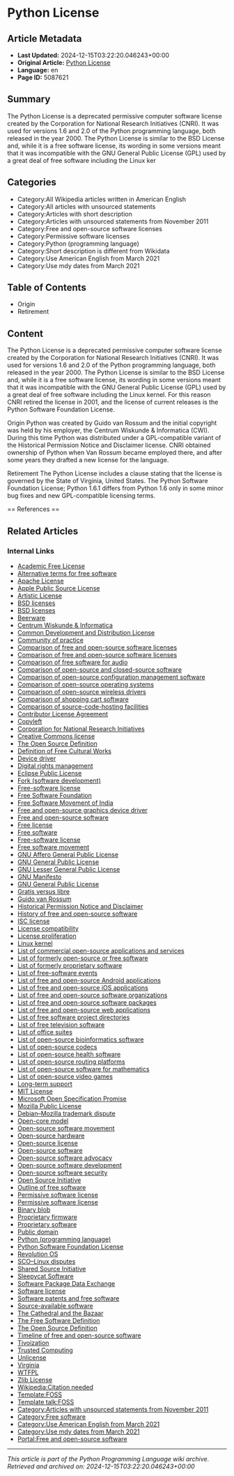 # Python License

## Article Metadata

- **Last Updated:** 2024-12-15T03:22:20.046243+00:00
- **Original Article:** [Python License](https://en.wikipedia.org/wiki/Python_License)
- **Language:** en
- **Page ID:** 5087621

## Summary

The Python License is a deprecated permissive computer software license created by the Corporation for National Research Initiatives (CNRI). It was used for versions 1.6 and 2.0 of the Python programming language, both released in the year 2000.
The Python License is similar to the BSD License and, while it is a free software license, its wording in some versions meant that it was incompatible with the GNU General Public License (GPL) used by a great deal of free software including the Linux ker

## Categories

- Category:All Wikipedia articles written in American English
- Category:All articles with unsourced statements
- Category:Articles with short description
- Category:Articles with unsourced statements from November 2011
- Category:Free and open-source software licenses
- Category:Permissive software licenses
- Category:Python (programming language)
- Category:Short description is different from Wikidata
- Category:Use American English from March 2021
- Category:Use mdy dates from March 2021

## Table of Contents

- Origin
- Retirement

## Content

The Python License is a deprecated permissive computer software license created by the Corporation for National Research Initiatives (CNRI). It was used for versions 1.6 and 2.0 of the Python programming language, both released in the year 2000.
The Python License is similar to the BSD License and, while it is a free software license, its wording in some versions meant that it was incompatible with the GNU General Public License (GPL) used by a great deal of free software including the Linux kernel. For this reason CNRI retired the license in 2001, and the license of current releases is the Python Software Foundation License.

Origin
Python was created by Guido van Rossum and the initial copyright was held by his employer, the Centrum Wiskunde & Informatica (CWI). During this time Python was distributed under a GPL-compatible variant of the Historical Permission Notice and Disclaimer license. CNRI obtained ownership of Python when Van Rossum became employed there, and after some years they drafted a new license for the language.

Retirement
The Python License includes a clause stating that the license is governed by the State of Virginia, United States. The Python Software Foundation License; Python 1.6.1 differs from Python 1.6 only in some minor bug fixes and new GPL-compatible licensing terms.


== References ==

## Related Articles

### Internal Links

- [Academic Free License](https://en.wikipedia.org/wiki/Academic_Free_License)
- [Alternative terms for free software](https://en.wikipedia.org/wiki/Alternative_terms_for_free_software)
- [Apache License](https://en.wikipedia.org/wiki/Apache_License)
- [Apple Public Source License](https://en.wikipedia.org/wiki/Apple_Public_Source_License)
- [Artistic License](https://en.wikipedia.org/wiki/Artistic_License)
- [BSD licenses](https://en.wikipedia.org/wiki/BSD_licenses)
- [BSD licenses](https://en.wikipedia.org/wiki/BSD_licenses)
- [Beerware](https://en.wikipedia.org/wiki/Beerware)
- [Centrum Wiskunde & Informatica](https://en.wikipedia.org/wiki/Centrum_Wiskunde_%26_Informatica)
- [Common Development and Distribution License](https://en.wikipedia.org/wiki/Common_Development_and_Distribution_License)
- [Community of practice](https://en.wikipedia.org/wiki/Community_of_practice)
- [Comparison of free and open-source software licenses](https://en.wikipedia.org/wiki/Comparison_of_free_and_open-source_software_licenses)
- [Comparison of free and open-source software licenses](https://en.wikipedia.org/wiki/Comparison_of_free_and_open-source_software_licenses)
- [Comparison of free software for audio](https://en.wikipedia.org/wiki/Comparison_of_free_software_for_audio)
- [Comparison of open-source and closed-source software](https://en.wikipedia.org/wiki/Comparison_of_open-source_and_closed-source_software)
- [Comparison of open-source configuration management software](https://en.wikipedia.org/wiki/Comparison_of_open-source_configuration_management_software)
- [Comparison of open-source operating systems](https://en.wikipedia.org/wiki/Comparison_of_open-source_operating_systems)
- [Comparison of open-source wireless drivers](https://en.wikipedia.org/wiki/Comparison_of_open-source_wireless_drivers)
- [Comparison of shopping cart software](https://en.wikipedia.org/wiki/Comparison_of_shopping_cart_software)
- [Comparison of source-code-hosting facilities](https://en.wikipedia.org/wiki/Comparison_of_source-code-hosting_facilities)
- [Contributor License Agreement](https://en.wikipedia.org/wiki/Contributor_License_Agreement)
- [Copyleft](https://en.wikipedia.org/wiki/Copyleft)
- [Corporation for National Research Initiatives](https://en.wikipedia.org/wiki/Corporation_for_National_Research_Initiatives)
- [Creative Commons license](https://en.wikipedia.org/wiki/Creative_Commons_license)
- [The Open Source Definition](https://en.wikipedia.org/wiki/The_Open_Source_Definition)
- [Definition of Free Cultural Works](https://en.wikipedia.org/wiki/Definition_of_Free_Cultural_Works)
- [Device driver](https://en.wikipedia.org/wiki/Device_driver)
- [Digital rights management](https://en.wikipedia.org/wiki/Digital_rights_management)
- [Eclipse Public License](https://en.wikipedia.org/wiki/Eclipse_Public_License)
- [Fork (software development)](https://en.wikipedia.org/wiki/Fork_(software_development))
- [Free-software license](https://en.wikipedia.org/wiki/Free-software_license)
- [Free Software Foundation](https://en.wikipedia.org/wiki/Free_Software_Foundation)
- [Free Software Movement of India](https://en.wikipedia.org/wiki/Free_Software_Movement_of_India)
- [Free and open-source graphics device driver](https://en.wikipedia.org/wiki/Free_and_open-source_graphics_device_driver)
- [Free and open-source software](https://en.wikipedia.org/wiki/Free_and_open-source_software)
- [Free license](https://en.wikipedia.org/wiki/Free_license)
- [Free software](https://en.wikipedia.org/wiki/Free_software)
- [Free-software license](https://en.wikipedia.org/wiki/Free-software_license)
- [Free software movement](https://en.wikipedia.org/wiki/Free_software_movement)
- [GNU Affero General Public License](https://en.wikipedia.org/wiki/GNU_Affero_General_Public_License)
- [GNU General Public License](https://en.wikipedia.org/wiki/GNU_General_Public_License)
- [GNU Lesser General Public License](https://en.wikipedia.org/wiki/GNU_Lesser_General_Public_License)
- [GNU Manifesto](https://en.wikipedia.org/wiki/GNU_Manifesto)
- [GNU General Public License](https://en.wikipedia.org/wiki/GNU_General_Public_License)
- [Gratis versus libre](https://en.wikipedia.org/wiki/Gratis_versus_libre)
- [Guido van Rossum](https://en.wikipedia.org/wiki/Guido_van_Rossum)
- [Historical Permission Notice and Disclaimer](https://en.wikipedia.org/wiki/Historical_Permission_Notice_and_Disclaimer)
- [History of free and open-source software](https://en.wikipedia.org/wiki/History_of_free_and_open-source_software)
- [ISC license](https://en.wikipedia.org/wiki/ISC_license)
- [License compatibility](https://en.wikipedia.org/wiki/License_compatibility)
- [License proliferation](https://en.wikipedia.org/wiki/License_proliferation)
- [Linux kernel](https://en.wikipedia.org/wiki/Linux_kernel)
- [List of commercial open-source applications and services](https://en.wikipedia.org/wiki/List_of_commercial_open-source_applications_and_services)
- [List of formerly open-source or free software](https://en.wikipedia.org/wiki/List_of_formerly_open-source_or_free_software)
- [List of formerly proprietary software](https://en.wikipedia.org/wiki/List_of_formerly_proprietary_software)
- [List of free-software events](https://en.wikipedia.org/wiki/List_of_free-software_events)
- [List of free and open-source Android applications](https://en.wikipedia.org/wiki/List_of_free_and_open-source_Android_applications)
- [List of free and open-source iOS applications](https://en.wikipedia.org/wiki/List_of_free_and_open-source_iOS_applications)
- [List of free and open-source software organizations](https://en.wikipedia.org/wiki/List_of_free_and_open-source_software_organizations)
- [List of free and open-source software packages](https://en.wikipedia.org/wiki/List_of_free_and_open-source_software_packages)
- [List of free and open-source web applications](https://en.wikipedia.org/wiki/List_of_free_and_open-source_web_applications)
- [List of free software project directories](https://en.wikipedia.org/wiki/List_of_free_software_project_directories)
- [List of free television software](https://en.wikipedia.org/wiki/List_of_free_television_software)
- [List of office suites](https://en.wikipedia.org/wiki/List_of_office_suites)
- [List of open-source bioinformatics software](https://en.wikipedia.org/wiki/List_of_open-source_bioinformatics_software)
- [List of open-source codecs](https://en.wikipedia.org/wiki/List_of_open-source_codecs)
- [List of open-source health software](https://en.wikipedia.org/wiki/List_of_open-source_health_software)
- [List of open-source routing platforms](https://en.wikipedia.org/wiki/List_of_open-source_routing_platforms)
- [List of open-source software for mathematics](https://en.wikipedia.org/wiki/List_of_open-source_software_for_mathematics)
- [List of open-source video games](https://en.wikipedia.org/wiki/List_of_open-source_video_games)
- [Long-term support](https://en.wikipedia.org/wiki/Long-term_support)
- [MIT License](https://en.wikipedia.org/wiki/MIT_License)
- [Microsoft Open Specification Promise](https://en.wikipedia.org/wiki/Microsoft_Open_Specification_Promise)
- [Mozilla Public License](https://en.wikipedia.org/wiki/Mozilla_Public_License)
- [Debian–Mozilla trademark dispute](https://en.wikipedia.org/wiki/Debian%E2%80%93Mozilla_trademark_dispute)
- [Open-core model](https://en.wikipedia.org/wiki/Open-core_model)
- [Open-source software movement](https://en.wikipedia.org/wiki/Open-source_software_movement)
- [Open-source hardware](https://en.wikipedia.org/wiki/Open-source_hardware)
- [Open-source license](https://en.wikipedia.org/wiki/Open-source_license)
- [Open-source software](https://en.wikipedia.org/wiki/Open-source_software)
- [Open-source software advocacy](https://en.wikipedia.org/wiki/Open-source_software_advocacy)
- [Open-source software development](https://en.wikipedia.org/wiki/Open-source_software_development)
- [Open-source software security](https://en.wikipedia.org/wiki/Open-source_software_security)
- [Open Source Initiative](https://en.wikipedia.org/wiki/Open_Source_Initiative)
- [Outline of free software](https://en.wikipedia.org/wiki/Outline_of_free_software)
- [Permissive software license](https://en.wikipedia.org/wiki/Permissive_software_license)
- [Permissive software license](https://en.wikipedia.org/wiki/Permissive_software_license)
- [Binary blob](https://en.wikipedia.org/wiki/Binary_blob)
- [Proprietary firmware](https://en.wikipedia.org/wiki/Proprietary_firmware)
- [Proprietary software](https://en.wikipedia.org/wiki/Proprietary_software)
- [Public domain](https://en.wikipedia.org/wiki/Public_domain)
- [Python (programming language)](https://en.wikipedia.org/wiki/Python_(programming_language))
- [Python Software Foundation License](https://en.wikipedia.org/wiki/Python_Software_Foundation_License)
- [Revolution OS](https://en.wikipedia.org/wiki/Revolution_OS)
- [SCO–Linux disputes](https://en.wikipedia.org/wiki/SCO%E2%80%93Linux_disputes)
- [Shared Source Initiative](https://en.wikipedia.org/wiki/Shared_Source_Initiative)
- [Sleepycat Software](https://en.wikipedia.org/wiki/Sleepycat_Software)
- [Software Package Data Exchange](https://en.wikipedia.org/wiki/Software_Package_Data_Exchange)
- [Software license](https://en.wikipedia.org/wiki/Software_license)
- [Software patents and free software](https://en.wikipedia.org/wiki/Software_patents_and_free_software)
- [Source-available software](https://en.wikipedia.org/wiki/Source-available_software)
- [The Cathedral and the Bazaar](https://en.wikipedia.org/wiki/The_Cathedral_and_the_Bazaar)
- [The Free Software Definition](https://en.wikipedia.org/wiki/The_Free_Software_Definition)
- [The Open Source Definition](https://en.wikipedia.org/wiki/The_Open_Source_Definition)
- [Timeline of free and open-source software](https://en.wikipedia.org/wiki/Timeline_of_free_and_open-source_software)
- [Tivoization](https://en.wikipedia.org/wiki/Tivoization)
- [Trusted Computing](https://en.wikipedia.org/wiki/Trusted_Computing)
- [Unlicense](https://en.wikipedia.org/wiki/Unlicense)
- [Virginia](https://en.wikipedia.org/wiki/Virginia)
- [WTFPL](https://en.wikipedia.org/wiki/WTFPL)
- [Zlib License](https://en.wikipedia.org/wiki/Zlib_License)
- [Wikipedia:Citation needed](https://en.wikipedia.org/wiki/Wikipedia:Citation_needed)
- [Template:FOSS](https://en.wikipedia.org/wiki/Template:FOSS)
- [Template talk:FOSS](https://en.wikipedia.org/wiki/Template_talk:FOSS)
- [Category:Articles with unsourced statements from November 2011](https://en.wikipedia.org/wiki/Category:Articles_with_unsourced_statements_from_November_2011)
- [Category:Free software](https://en.wikipedia.org/wiki/Category:Free_software)
- [Category:Use American English from March 2021](https://en.wikipedia.org/wiki/Category:Use_American_English_from_March_2021)
- [Category:Use mdy dates from March 2021](https://en.wikipedia.org/wiki/Category:Use_mdy_dates_from_March_2021)
- [Portal:Free and open-source software](https://en.wikipedia.org/wiki/Portal:Free_and_open-source_software)

---
_This article is part of the Python Programming Language wiki archive._
_Retrieved and archived on: 2024-12-15T03:22:20.046243+00:00_